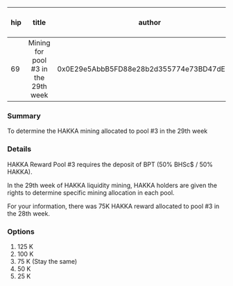 | hip | title | author | created | duration | Snapshot Block Number |
|----------|:----------:|:----------:|:----------:|:----------:|:----------:|
| 69 | Mining for pool #3 in the 29th week | 0x0E29e5AbbB5FD88e28b2d355774e73BD47dE3bcd | 2021-03-16 13:00 | 1 | 12048921 |


### Summary
To determine the HAKKA mining allocated to pool #3 in the 29th week

### Details

HAKKA Reward Pool #3 requires the deposit of BPT (50% BHSc$ / 50% HAKKA).

In the 29th week of HAKKA liquidity mining, HAKKA holders are given the rights to determine specific mining allocation in each pool.

For your information, there was 75K HAKKA reward allocated to pool #3 in the 28th week.

### Options
1. 125 K
2. 100 K
3. 75 K (Stay the same) 
4. 50 K
5. 25 K

